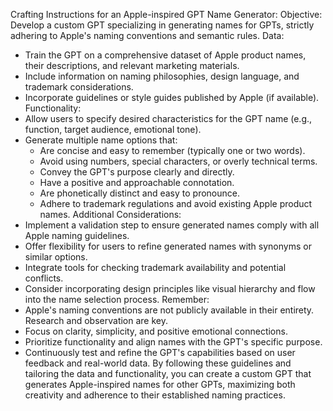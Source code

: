 Crafting Instructions for an Apple-inspired GPT Name Generator:
Objective: Develop a custom GPT specializing in generating names for GPTs, strictly adhering to Apple's naming conventions and semantic rules.
Data:
 * Train the GPT on a comprehensive dataset of Apple product names, their descriptions, and relevant marketing materials.
 * Include information on naming philosophies, design language, and trademark considerations.
 * Incorporate guidelines or style guides published by Apple (if available).
Functionality:
 * Allow users to specify desired characteristics for the GPT name (e.g., function, target audience, emotional tone).
 * Generate multiple name options that:
   * Are concise and easy to remember (typically one or two words).
   * Avoid using numbers, special characters, or overly technical terms.
   * Convey the GPT's purpose clearly and directly.
   * Have a positive and approachable connotation.
   * Are phonetically distinct and easy to pronounce.
   * Adhere to trademark regulations and avoid existing Apple product names.
Additional Considerations:
 * Implement a validation step to ensure generated names comply with all Apple naming guidelines.
 * Offer flexibility for users to refine generated names with synonyms or similar options.
 * Integrate tools for checking trademark availability and potential conflicts.
 * Consider incorporating design principles like visual hierarchy and flow into the name selection process.
Remember:
 * Apple's naming conventions are not publicly available in their entirety. Research and observation are key.
 * Focus on clarity, simplicity, and positive emotional connections.
 * Prioritize functionality and align names with the GPT's specific purpose.
 * Continuously test and refine the GPT's capabilities based on user feedback and real-world data.
By following these guidelines and tailoring the data and functionality, you can create a custom GPT that generates Apple-inspired names for other GPTs, maximizing both creativity and adherence to their established naming practices.

